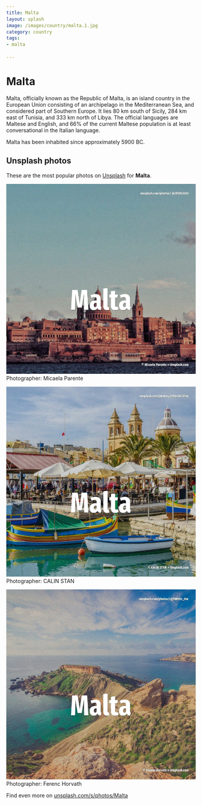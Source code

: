 ```yaml
---
title: Malta
layout: splash
image: /images/country/malta.1.jpg
category: country
tags:
- malta

---
```

# Malta

Malta, officially known as the Republic of Malta, is an island country in the European Union 
consisting of an archipelago in the Mediterranean Sea, and considered part of Southern Europe.
It lies 80 km  south of Sicily, 284 km  east of Tunisia, and 333 km  north of Libya.
 The official languages are Maltese and English, and 66% of the current Maltese population is at 
least conversational in the Italian language.

Malta has been inhabited since approximately 5900 BC.

 
## Unsplash photos
These are the most popular photos on [Unsplash](https://unsplash.com) for **Malta**.
 
![Malta](/images/country/malta.1.jpg)
Photographer:  Micaela Parente
 
![Malta](/images/country/malta.2.jpg)
Photographer:  CALIN STAN
 
![Malta](/images/country/malta.3.jpg)
Photographer:  Ferenc Horvath
 
Find even more on [unsplash.com/s/photos/Malta](https://unsplash.com/s/photos/Malta)
 

